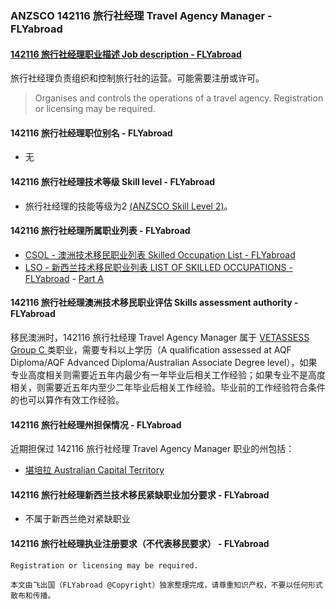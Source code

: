 ### ANZSCO 142116 旅行社经理 Travel Agency Manager - FLYabroad ###

####  [142116 旅行社经理职业描述 Job description - FLYabroad](http://www.flyabroadvisa.com/anzsco/1421.html#142116)

旅行社经理负责组织和控制旅行社的运营。可能需要注册或许可。

> Organises and controls the operations of a travel agency. Registration or licensing may be required.

#### 142116 旅行社经理职位别名 - FLYabroad
 
- 无

#### 142116 旅行社经理技术等级 Skill level - FLYabroad

- 旅行社经理的技能等级为2 [(ANZSCO Skill Level 2)](http://www.flyabroadvisa.com/anzsco/)。

#### 142116 旅行社经理所属职业列表 - FLYabroad

- [CSOL - 澳洲技术移民职业列表 Skilled Occupation List - FLYabroad](http://www.flyabroadvisa.com/sol/)
- [LSO - 新西兰技术移民职业列表 LIST OF SKILLED OCCUPATIONS - FLYabroad](http://nz.flyabroadvisa.com/lso/) - [Part A](parta)

#### 142116 旅行社经理澳洲技术移民职业评估 Skills assessment authority - FLYabroad

移民澳洲时，142116 旅行社经理 Travel Agency Manager 属于 [VETASSESS Group C ](http://www.flyabroadvisa.com/ass/vetassess.html)类职业，需要专科以上学历（A qualification assessed at AQF Diploma/AQF Advanced Diploma/Australian Associate Degree level），如果专业高度相关则需要近五年内最少有一年毕业后相关工作经验；如果专业不是高度相关，则需要近五年内至少二年毕业后相关工作经验。毕业前的工作经验符合条件的也可以算作有效工作经验。

#### 142116 旅行社经理州担保情况 - FLYabroad

近期担保过 142116 旅行社经理 Travel Agency Manager 职业的州包括：

- [堪培拉 Australian Capital Territory](http://www.flyabroadvisa.com/zdb/act.html)

#### 142116 旅行社经理新西兰技术移民紧缺职业加分要求 - FLYabroad

- 不属于新西兰绝对紧缺职业

#### 142116 旅行社经理执业注册要求（不代表移民要求） - FLYabroad

    Registration or licensing may be required.

`本文由飞出国（FLYabroad @Copyright）独家整理完成，请尊重知识产权，不要以任何形式散布和传播。`